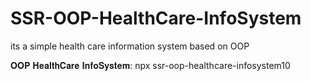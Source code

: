 # SSR-OOP-HealthCare-InfoSystem
its a simple health care  information system based on OOP

𝐎𝐎𝐏 𝐇𝐞𝐚𝐥𝐭𝐡𝐂𝐚𝐫𝐞 𝐈𝐧𝐟𝐨𝐒𝐲𝐬𝐭𝐞𝐦: npx ssr-oop-healthcare-infosystem10
